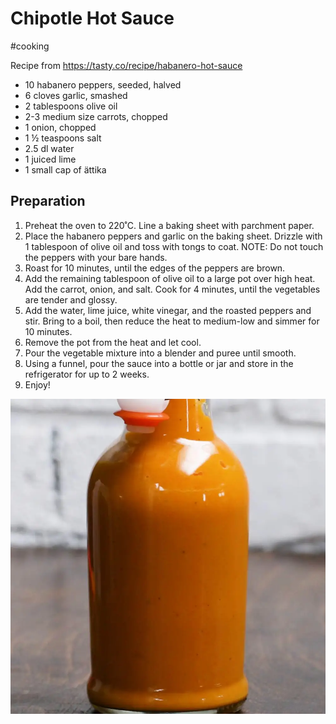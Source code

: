 # Chipotle Hot Sauce

#cooking

Recipe from https://tasty.co/recipe/habanero-hot-sauce

- 10 habanero peppers, seeded, halved
-  6 cloves garlic, smashed
-  2 tablespoons olive oil
-  2-3 medium size carrots, chopped
-  1 onion, chopped
-  1 ½ teaspoons salt
-   2.5 dl water
- 1 juiced lime
- 1 small cap of ättika 

## Preparation

1.  Preheat the oven to 220˚C. Line a baking sheet with parchment paper.
2.  Place the habanero peppers and garlic on the baking sheet. Drizzle with 1 tablespoon of olive oil and toss with tongs to coat. NOTE: Do not touch the peppers with your bare hands.
3.  Roast for 10 minutes, until the edges of the peppers are brown.
4.  Add the remaining tablespoon of olive oil to a large pot over high heat. Add the carrot, onion, and salt. Cook for 4 minutes, until the vegetables are tender and glossy.
5.  Add the water, lime juice, white vinegar, and the roasted peppers and stir. Bring to a boil, then reduce the heat to medium-low and simmer for 10 minutes.
6.  Remove the pot from the heat and let cool.
7.  Pour the vegetable mixture into a blender and puree until smooth.
8.  Using a funnel, pour the sauce into a bottle or jar and store in the refrigerator for up to 2 weeks.
9.  Enjoy!

![A bottle of chipotle hot sauce](media/chipotlehotsauce.png)